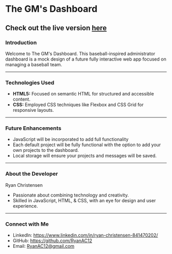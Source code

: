 # The GM's Dashboard

Check out the live version [here](https://ryanac12.github.io/Admin-Dashboard/)
---

### Introduction
Welcome to The GM's Dashboard. This baseball-inspired administrator dashboard is a mock design of a future fully interactive web app focused on managing a baseball team.

---

### Technologies Used
- **HTML5:** Focused on semantic HTML for structured and accessible content.
- **CSS:** Employed CSS techniques like Flexbox and CSS Grid for responsive layouts.

---

### Future Enhancements
- JavaScript will be incorporated to add full functionality
- Each default project will be fully functional with the option to add your own projects to the dashboard.
- Local storage will ensure your projects and messages will be saved.

---

### About the Developer
Ryan Christensen
- Passionate about combining technology and creativity.
- Skilled in JavaScript, HTML, & CSS, with an eye for design and user experience.

---

### Connect with Me
- LinkedIn: https://www.linkedin.com/in/ryan-christensen-841470202/
- GitHub: https://github.com/RyanAC12
- Email: RyanAC12@gmail.com
